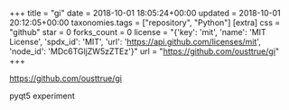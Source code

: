 +++
title = "gi"
date = 2018-10-01 18:05:24+00:00
updated = 2018-10-01 20:12:05+00:00
taxonomies.tags = ["repository", "Python"]
[extra]
css = "github"
star = 0
forks_count = 0
license = "{'key': 'mit', 'name': 'MIT License', 'spdx_id': 'MIT', 'url': 'https://api.github.com/licenses/mit', 'node_id': 'MDc6TGljZW5zZTEz'}"
url = "https://github.com/ousttrue/gi"
+++

<https://github.com/ousttrue/gi>

pyqt5 experiment
